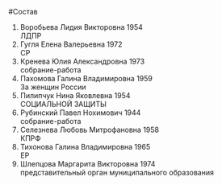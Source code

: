 #Состав
1. Воробьева Лидия Викторовна 1954   
    ЛДПР
2. Гугля Елена Валерьевна 1972   
    СР
3. Кренева Юлия Александровна 1973   
    собрание-работа
4. Пахомова Галина Владимировна 1959   
    За женщин России
5. Пилипчук Нина Яковлевна 1954   
    СОЦИАЛЬНОЙ ЗАЩИТЫ
6. Рубинский Павел Нохимович 1944   
    собрание-работа
7. Селезнева Любовь Митрофановна 1958   
    КПРФ
8. Тихонова Галина Владимировна 1965   
    ЕР
9. Шлепцова Маргарита Викторовна 1974   
    представительный орган муниципального образования
